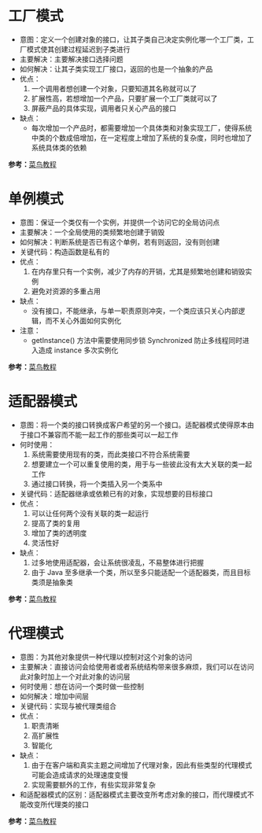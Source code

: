 # 工厂模式
* 意图：定义一个创建对象的接口，让其子类自己决定实例化哪一个工厂类，工厂模式使其创建过程延迟到子类进行
* 主要解决：主要解决接口选择问题
* 如何解决：让其子类实现工厂接口，返回的也是一个抽象的产品
* 优点：
    1. 一个调用者想创建一个对象，只要知道其名称就可以了
    2. 扩展性高，若想增加一个产品，只要扩展一个工厂类就可以了
    3. 屏蔽产品的具体实现，调用者只关心产品的接口
* 缺点：
    * 每次增加一个产品时，都需要增加一个具体类和对象实现工厂，使得系统中类的个数成倍增加，在一定程度上增加了系统的复杂度，同时也增加了系统具体类的依赖  

**参考：**[菜鸟教程](https://www.runoob.com/design-pattern/factory-pattern.html)



# 单例模式
* 意图：保证一个类仅有一个实例，并提供一个访问它的全局访问点
* 主要解决：一个全局使用的类频繁地创建于销毁
* 如何解决：判断系统是否已有这个单例，若有则返回，没有则创建
* 关键代码：构造函数是私有的
* 优点：
    1. 在内存里只有一个实例，减少了内存的开销，尤其是频繁地创建和销毁实例
    2. 避免对资源的多重占用
* 缺点：
    * 没有接口，不能继承，与单一职责原则冲突，一个类应该只关心内部逻辑，而不关心外面如何实例化
* 注意：
    * getInstance() 方法中需要使用同步锁 Synchronized 防止多线程同时进入造成 instance 多次实例化  

**参考：**[菜鸟教程](https://www.runoob.com/design-pattern/singleton-pattern.html)



# 适配器模式
* 意图：将一个类的接口转换成客户希望的另一个接口。适配器模式使得原本由于接口不兼容而不能一起工作的那些类可以一起工作
* 何时使用：
    1. 系统需要使用现有的类，而此类接口不符合系统需要
    2. 想要建立一个可以重复使用的类，用于与一些彼此没有太大关联的类一起工作
    3. 通过接口转换，将一个类插入另一个类系中
* 关键代码：适配器继承或依赖已有的对象，实现想要的目标接口
* 优点：
    1. 可以让任何两个没有关联的类一起运行
    2. 提高了类的复用
    3. 增加了类的透明度
    4. 灵活性好
* 缺点：
    1. 过多地使用适配器，会让系统很凌乱，不易整体进行把握
    2. 由于 Java 至多继承一个类，所以至多只能适配一个适配器类，而且目标类须是抽象类  

**参考：**[菜鸟教程](https://www.runoob.com/design-pattern/adapter-pattern.html)



# 代理模式
* 意图：为其他对象提供一种代理以控制对这个对象的访问
* 主要解决：直接访问会给使用者或者系统结构带来很多麻烦，我们可以在访问此对象时加上一个对此对象的访问层
* 何时使用：想在访问一个类时做一些控制
* 如何解决：增加中间层
* 关键代码：实现与被代理类组合
* 优点：
    1. 职责清晰
    2. 高扩展性
    3. 智能化
* 缺点：
    1. 由于在客户端和真实主题之间增加了代理对象，因此有些类型的代理模式可能会造成请求的处理速度变慢
    2. 实现需要额外的工作，有些实现非常复杂
* 和适配器模式的区别：适配器模式主要改变所考虑对象的接口，而代理模式不能改变所代理类的接口

**参考：**[菜鸟教程](https://www.runoob.com/design-pattern/proxy-pattern.html)

